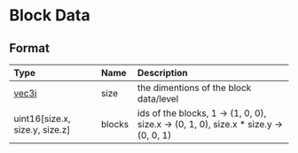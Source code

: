 # Block Data
## Format
|Type|Name|Description|
|:--|:--|:--|
|[vec3i](https://github.com/BitcoderCZ/Fancade_Game_Format/blob/main/vec3i.md)|size|the dimentions of the block data/level|
|uint16[size.x, size.y, size.z]|blocks|ids of the blocks, 1 -> (1, 0, 0), size.x -> (0, 1, 0), size.x * size.y -> (0, 0, 1)|